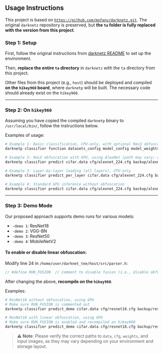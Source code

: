 ## Usage Instructions

This project is based on [`https://github.com/mofanv/darknetz.git`](https://github.com/mofanv/darknetz.git). The original `darknetz` repository is preserved, but **the `ta` folder is fully replaced with the version from this project**.

### Step 1: Setup

First, follow the original instructions from [darknetz README](./README.md) to set up the environment.

Then, **replace the entire `ta` directory** in `darknetz` with the `ta` directory from this project.

Other files from this project (e.g., `host`) should be deployed and compiled **on the `hikey960` board**, where `darknetp` will be built. The necessary code should already exist on the `hikey960`.

---

### Step 2: On `hikey960`

Assuming you have copied the compiled `darknetp` binary to `/usr/local/bin/`, follow the instructions below.

Examples of usage:

```bash
# Example 1: Basic classification, CPU-only, with optional ReLU obfuscation.
darknetp classifier function datasets_config model_config model_weights figure -nogpu (or not) -tuse_tee_relu 0/1

# Example 2: ReLU obfuscation with GPU, using AlexNet (path may vary; check history on hikey960)
darknetp classifier predict cifar.data cfg/alexnet_224.cfg backup/alexnet_224.start.conv.weights /root/data/cifar/train/1000_truck.png -tuse_tee_relu 1

# Example 3: Layer-by-layer loading (all layers), CPU-only
darknetp classifier predict_per_layer cifar.data cfg/alexnet_224.cfg backup/alexnet_224.start.conv.weights /root/data/cifar/train/1000_truck.png -layer 999 -nogpu

# Example 4: Standard GPU inference without obfuscation
darknetp classifier predict cifar.data cfg/alexnet_224.cfg backup/alexnet_224.start.conv.weights /root/data/cifar/train/1000_truck.png
```

---

### Step 3: Demo Mode

Our proposed approach supports demo runs for various models:

* `-demo 1`: ResNet18
* `-demo 2`: VGG-BN
* `-demo 3`: ResNet50
* `-demo 4`: MobileNetV2

#### To enable or disable linear obfuscation:

Modify line 24 in `/home/user/darknet_tee/host/src/parser.h`:

```cpp
// #define RUN_FUSION  // Comment to disable fusion (i.e., disable obfuscation)
```

After changing the above, **recompile on the `hikey960`**.

Examples:

```bash
# ResNet18 without obfuscation, using GPU
# Make sure RUN_FUSION is commented out
darknetp classifier predict_demo cifar.data cfg/resnet18.cfg backup/resnet18.start.conv.weights /root/data/cifar/train/1000_truck.png -demo 1

# ResNet18 with linear obfuscation, using GPU
# Make sure RUN_FUSION is enabled and recompiled on hikey960
darknetp classifier predict_demo cifar.data cfg/resnet18.cfg backup/resnet18.start.conv.weights /root/data/cifar/train/1000_truck.png -demo 1 -tuse_tee_relu 1
```

> ⚠️ **Note**: Please verify the correct paths to `data`, `cfg`, `weights`, and input images, as they may vary depending on your environment and storage layout.

